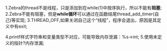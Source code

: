 1.Zebra的thread不是线程，只是添加到在while(1)中按序执行，所以不能有**阻塞**;
2.Zebra不能有阻塞，但是**while循环**可以通过在函数结尾thread_add_timer(自己)等实现;
3.THREAD_OFF,如果关闭自己这个“线程”，程序会退出，原因是其定义中有exit;

4.printf样式字符串和变量类型不对应，可能导致内存泄漏：%s->int;
5.使用未定义的指针?内存泄漏;

